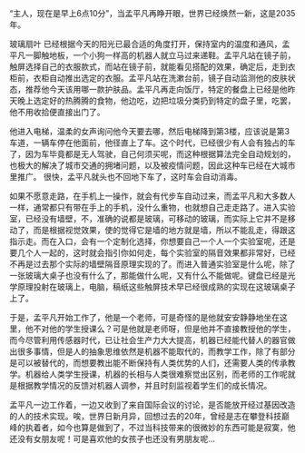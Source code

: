 

“主人，现在是早上6点10分”，当孟平凡再睁开眼，世界已经焕然一新，这是2035年。

玻璃扇叶 已经根据今天的阳光已最合适的角度打开，保持室内的温度和通风，孟平凡一脚触地板，一个小狗一样高的机器人就立马过来递鞋。孟平凡站在镜子前，触屏选择自己的衣服款式，而站在镜子前，就能看见搭配的效果，确定后，走到衣柜前，衣柜自动推出选定的衣服。孟平凡站在洗漱台前，镜子自动监测他的皮肤状态，推荐他今天该用哪一款护肤品。孟平凡再走向饭厅，特定的餐盘上已经是他昨天晚上选定好的热腾腾的食物，他边吃，边把垃圾分类扔到特定的盘子里，吃罢，他不用收拾便直接出门了。

他进入电梯，温柔的女声询问他今天要去哪，然后电梯降到第3楼，应该说是第3车道，一辆车停在他面前，他径直上了车。这个时代，已经很少有人会有独占的车了，因为车毕竟都是无人驾驶，自己何须买呢，而这种根据算法完全自动规划的，也极大的解决了城市交通的拥堵问题，以及被疫情问题，因此这种车已经在大城市里推广。 很快，孟平凡就头也不回地下车了，这时车会自动消毒。

如果不愿意走路，在手机上一操作，就会有代步车自动过来，而孟平凡和大多数人一样，通常都只有带在手上的手机，没什么重物，也就想自己走走路了。进入实验室，已经没有墙壁，不，准确的说都是玻璃，可移动的玻璃，而实际上它并不是移动了，而是根据视觉效果，使的觉得它是墙的地方就是墙，所以不能乱走，得跟这指示走。而在入口，会有一个定制化选择，你想要自己一个人一个实验室呢，还是要几个人一起的，这时就会指引你如何走，每个实验室的隔音效果都非常好，已经不再是过去那个实际的墙壁隔音原理实现的了。而进入普通实验室是什么呢，除了一张玻璃大桌子也没有什么了，那能做什么呢，又有什么不能做呢。键盘已经是光学原理投射在玻璃上，电脑，稿纸这些触屏技术早已经很成熟的实现在这玻璃桌子上了。

于是，孟平凡开始工作了，他是一个老师，可是奇怪的是他就安安静静地坐在这里，他不对他的学生授课么？可是他就是老师呀，但是他并不直接教授他的学生，而今尽管利用传感器时代，已让社会生产力大大提高，机器已经能代替人的器官做出很多事情，但是人的抽象思维依然是机器不能取代的，而教学工作，除了有部分是可以被替代的，而想要教出能不断保持有人类优势的人们，还需要人类的传承教学。机器给人类学生授课，机器的长相与人类很难察觉出区别，而老师的工作呢就是根据教学情况的反馈对机器人调参，并且时刻监视着学生们的成长情况。

孟平凡一边工作着，一边又收到了来自国际会议的讨论，是否能放开经过基因改造的人的技术实现。唉，世界日新月异，回想过去的20年，曾经是志在攀登科技巅峰的执着者，如今也算是做到了，不过当科技带来的很微妙的东西可能是寂寞，他还没有女朋友呢！可是喜欢他的女孩子也还没有男朋友呢...

